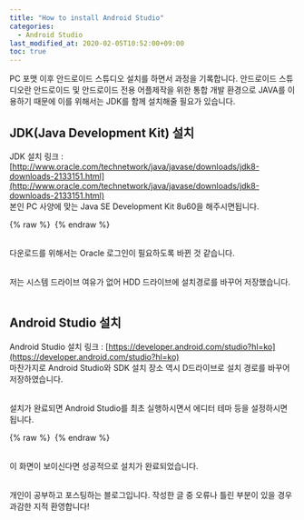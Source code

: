```yaml
---
title: "How to install Android Studio"
categories: 
  - Android Studio
last_modified_at: 2020-02-05T10:52:00+09:00
toc: true
---
```


PC 포맷 이후 안드로이드 스튜디오 설치를 하면서 과정을 기록합니다.
안드로이드 스튜디오란 안드로이드 및 안드로이드 전용 어플제작을 위한 통합 개발 환경으로 JAVA를 이용하기 때문에 이를 위해서는 JDK를 함께 설치해줄 필요가 있습니다.

JDK(Java Development Kit) 설치
------
JDK 설치 링크 : [http://www.oracle.com/technetwork/java/javase/downloads/jdk8-downloads-2133151.html](http://www.oracle.com/technetwork/java/javase/downloads/jdk8-downloads-2133151.html)
<br/>본인 PC 사양에 맞는 Java SE Development Kit 8u60을 해주시면됩니다.<br/>

{% raw %} <img src="https://ohjinjin.github.io/assets/images/20200205androidstudio/capture1.JPG" alt=""> {% endraw %}

<br/>다운로드를 위해서는 Oracle 로그인이 필요하도록 바뀐 것 같습니다.<br/>

<br/>저는 시스템 드라이브 여유가 없어 HDD 드라이브에 설치경로를 바꾸어 저장했습니다.<br/><br/>

Android Studio 설치
------
Android Studio 설치 링크 : [https://developer.android.com/studio?hl=ko](https://developer.android.com/studio?hl=ko)
<br/>
마찬가지로 Android Studio와 SDK 설치 장소 역시 D드라이브로 설치 경로를 바꾸어 저장하였습니다.<br/>

<br/>설치가 완료되면 Android Studio를 최초 실행하시면서 에디터 테마 등을 설정하시면 됩니다.<br/>

{% raw %} <img src="https://ohjinjin.github.io/assets/images/20200205androidstudio/capture2.JPG" alt=""> {% endraw %}

<br/>이 화면이 보이신다면 성공적으로 설치가 완료되었습니다.<br/><br/>

개인이 공부하고 포스팅하는 블로그입니다. 작성한 글 중 오류나 틀린 부분이 있을 경우 과감한 지적 환영합니다!
<br/><br/>
